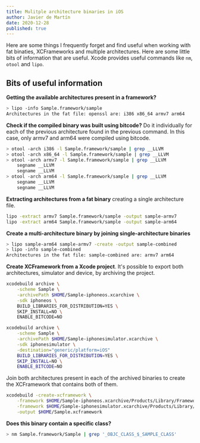 ```yaml
---
title: Mulitple architecture binaries in iOS
author: Javier de Martín
date: 2020-12-28
published: true
---
```


Here are some things I frequently forget and find useful when working with fat binaties, XCFrameworks and multiple architectures. Here are some little bits of information that are useful. Xcode provides useful commands like `nm`, `otool` and `lipo`.

## Bits of useful information

**Getting the available architectures present in a framework?**

```bash
> lipo -info Sample.framework/sample
Architectures in the fat file: openssl are: i386 x86_64 armv7 arm64
```

**Check if the compiled binary was built using bitcode?** Do it individually for each of the previous architecture found in the previous command. In this case, only armv7 and arm64 were compiled using bitcode.

```bash
> otool -arch i386 -l Sample.framework/sample | grep __LLVM
> otool -arch x86_64 -l Sample.framework/sample | grep __LLVM
> otool -arch armv7 -l Sample.framework/sample | grep __LLVM
    segname __LLVM
    segname __LLVM
> otool -arch arm64 -l Sample.framework/sample | grep __LLVM
    segname __LLVM
    segname __LLVM
```

**Extracting architectures from a fat binary** creating a single architecture file.

```bash
lipo -extract armv7 Sample.framework/sample -output sample-armv7
lipo -extract arm64 Sample.framework/sample -output sample-arm64
```

**Create a multi-architecture binary by joining single-architecture binaries**

```bash
> lipo sample-arm64 sample-armv7 -create -output sample-combined
> lipo -info sample-combined
Architectures in the fat file: sample-combined are: armv7 arm64
```

**Create XCFramework from a Xcode project**. It's possible to export both architectures, simulator and device, by archiving the project. 

```bash
xcodebuild archive \
    -scheme Sample \
    -archivePath $HOME/Sample-iphoneos.xcarchive \
    -sdk iphoneos \
    BUILD_LIBRARIES_FOR_DISTRIBUTION=YES \
    SKIP_INSTALL=NO \
    ENABLE_BITCODE=NO

xcodebuild archive \
    -scheme Sample \
    -archivePath $HOME/Sample-iphonesimulator.xcarchive \
    -sdk iphonesimulator \
    -destination="generic/platform=iOS"
    BUILD_LIBRARIES_FOR_DISTRIBUTION=YES \
    SKIP_INSTALL=NO \
    ENABLE_BITCODE=NO
```

Join both architectures present in each of the archived binaries to create the XCFramework that contains both of them.

```bash
xcodebuild -create-xcframework \
    -framework $HOME/Sample-iphoneos.xcarchive/Products/Library/Frameworks/Sample.framework \
    -framework $HOME/Sample-iphonesimulator.xcarchive/Products/Library/Frameworks/Sample.framework \
    -output $HOME/Sample.xcframework
```

**Does this binary contain a specific class?**

```bash
> nm Sample.framework/Sample | grep '_OBJC_CLASS_$_SAMPLE_CLASS'
```
